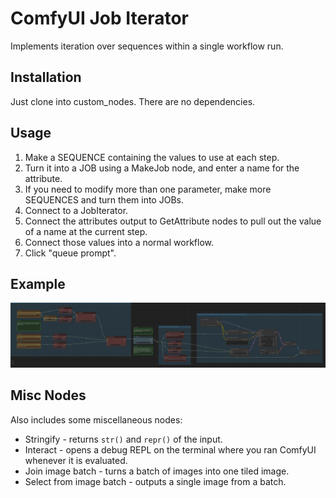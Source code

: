 # ComfyUI Job Iterator

Implements iteration over sequences within a single workflow run.

## Installation

Just clone into custom_nodes. There are no dependencies.

## Usage

1. Make a SEQUENCE containing the values to use at each step.
2. Turn it into a JOB using a MakeJob node, and enter a name for the attribute.
3. If you need to modify more than one parameter, make more SEQUENCES and turn them into JOBs.
4. Connect to a JobIterator.
5. Connect the attributes output to GetAttribute nodes to pull out the value of a name at the current step.
6. Connect those values into a normal workflow.
7. Click "queue prompt".

## Example

![workflow embedded](job-iterator-example.png)

## Misc Nodes

Also includes some miscellaneous nodes:

* Stringify - returns `str()` and `repr()` of the input.
* Interact - opens a debug REPL on the terminal where you ran ComfyUI whenever it is evaluated.
* Join image batch - turns a batch of images into one tiled image.
* Select from image batch - outputs a single image from a batch. 
